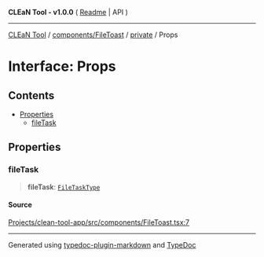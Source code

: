 **CLEaN Tool - v1.0.0** ( [Readme](../../../../README.md) \| API )

***

[CLEaN Tool](../../../../modules.md) / [components/FileToast](../../README.md) / [private](../README.md) / Props

# Interface: Props

## Contents

- [Properties](Props.md#properties)
  - [fileTask](Props.md#filetask)

## Properties

### fileTask

> **fileTask**: [`FileTaskType`](../../type-aliases/FileTaskType.md)

#### Source

[Projects/clean-tool-app/src/components/FileToast.tsx:7](https://github.com/yuckyh/clean-tool-app/)

***

Generated using [typedoc-plugin-markdown](https://www.npmjs.com/package/typedoc-plugin-markdown) and [TypeDoc](https://typedoc.org/)
